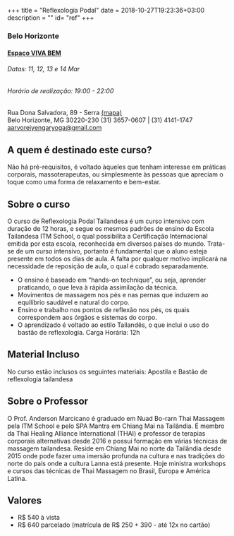 +++
title = "Reflexologia Podal"
date = 2018-10-27T19:23:36+03:00
description = ""
id= "ref"
+++

### Belo Horizonte
#### [Espaço VIVA BEM](https://www.vivabemespacoholistico.com.br) 
###### Datas: 11, 12, 13 e 14 Mar 
###### Horário de realização: 19:00 - 22:00
Rua Dona Salvadora, 89 - Serra   [(mapa)](https://goo.gl/maps/EBh7uivfFe92)  
Belo Horizonte, MG 30220-230
(31) 3657-0607 | (31) 4141-1747  
[aarvoreiyengaryoga@gmail.com](mailto:aarvoreiyengaryoga@gmail.com) 


<!-- ### Rio de Janeiro
#### [A Árvore](https://www.facebook.com/aarvoreioga/) 
###### Datas: 22 e 23 de Novembro 2018
###### Horário de realização: Quinta e Sexta das 10:00 às 18:00
Rua Paulino Fernandes, 58 sala 203   [(mapa)](https://goo.gl/maps/R7oUkr9QkHS2)  
Botafogo - Rio de Janeiro/RJ   
(21) 99812-4624   
[aarvoreiyengaryoga@gmail.com](mailto:aarvoreiyengaryoga@gmail.com)   -->

<!-- ### Vitória
#### [Alma Andaluza Cia e Studio de Dança](http://www.almaandaluza.com.br)
###### Datas: 07, 08 e 09 de Dezembro 2018 
###### Horário de realização: Sexta, Sábado e Domingo das 18:00 às 22:00
Avenida Saturnino Ragel Mauro, 999  [(mapa)](https://goo.gl/maps/V5w2kocXmZ62)  
Jardim da Penha - Vitória/ES  
(27) 9951-6456   -->


## A quem é destinado este curso?
Não há pré-requisitos, é voltado àqueles que tenham interesse em práticas corporais, massoterapeutas, ou simplesmente às pessoas que apreciam o toque como uma forma de relaxamento e bem-estar.

## Sobre o curso
O curso de Reflexologia Podal Tailandesa é um curso intensivo com duração de 12 horas, e segue os mesmos padrões de ensino da Escola Tailandesa ITM School, o qual possibilita a Certificação Internacional emitida por esta escola, reconhecida em diversos países do mundo.
Trata-se de um curso intensivo, portanto é fundamental que o aluno esteja presente em todos os dias de aula. A falta por qualquer motivo implicará na necessidade de reposição de aula, o qual é cobrado separadamente.

- O ensino é baseado em “hands-on technique”, ou seja, aprender praticando, o que leva à rápida assimilação da técnica.
- Movimentos de massagem nos pés e nas pernas que induzem ao equilíbrio saudável e natural do corpo.
- Ensino e trabalho nos pontos de reflexão nos pés, os quais correspondem aos órgãos e sistemas do corpo.
- O aprendizado é voltado ao estilo Tailandês, o que inclui o uso do bastão de reflexologia.
Carga Horária: 12h

## Material Incluso
No curso estão inclusos os seguintes materiais: Apostila e Bastão de reflexologia tailandesa

## Sobre o Professor
O Prof. Anderson Marcicano é graduado em Nuad Bo-rarn Thai Massagem pela ITM School e pelo SPA Mantra em Chiang Mai na Tailândia. É membro da Thai Healing Alliance International (THAI) e professor de terapias corporais alternativas desde 2016 e possui formação em várias técnicas de massagem tailandesa. Reside em Chiang Mai no norte da Tailândia desde 2015 onde pode fazer uma imersão profunda na cultura e nas tradições do norte do país onde a cultura Lanna está presente. Hoje ministra workshops e cursos das técnicas de Thai Massagem no Brasil, Europa e América Latina.

## Valores
- R$ 540 à vista
- R$ 640 parcelado (matrícula de R$ 250 + 390 - até 12x no cartão)